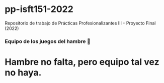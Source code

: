# pp-isft151-2022
Repositorio de trabajo de Prácticas Profesionalizantes III - Proyecto Final (2022)

### Equipo de los juegos del hambre 🍔
# Hambre no falta, pero equipo tal vez no haya.
